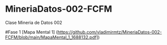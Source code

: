 # MineriaDatos-002-FCFM
Clase Mineria de Datos 002

#Fase 1
[Mapa Mental 1] (https://github.com/vladimirmtz/MineriaDatos-002-FCFM/blob/main/MapaMental_1_1688132.pdf])
